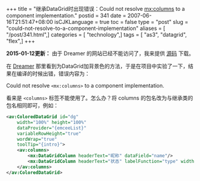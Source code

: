 +++
title = "继承DataGrid时出现错误：Could not resolve <mx:columns> to a component implementation."
postid = 341
date = 2007-06-16T21:51:47+08:00
isCJKLanguage = true
toc = false
type = "post"
slug = "could-not-resolve-to-a-component-implementation"
aliases = [ "/post/341.html",]
categories = [ "technology",]
tags = [ "as3", "datagrid", "flex",]
+++


**2015-01-12更新：** 由于 Dreamer 的网站已经不能访问了，我来提供 [源码][2] 下载。

在 [Dreamer][1] 那里看到为DataGrid加背景色的方法，于是在项目中实验了一下，结果在编译的时候出错，错误内容为：

Could not resolve `<mx:columns>` to a component implementation.

看来是 `<columns>` 标签不能使用了。怎么办？将 columns 的包名改为与继承类的包名相同即可，例如：

``` xml
<av:ColoredDataGrid id="dg" 
	width="100%" height="100%" 
	dataProvider="{emceeList}" 
	variableRowHeight="true" 
	wordWrap="true" 
	toolTip="{intro}">
	<av:columns>
		<mx:DataGridColumn headerText="昵称" dataField="name"/>
		<mx:DataGridColumn headerText="状态" labelFunction="type" width="60"/>
	</av:columns>
</av:ColoredDataGrid> 
```

[1]: http://www.zhuoqun.net/article.asp?id=405
[2]: https://github.com/zrong/as3/blob/master/src/org/zengrong/flex/components/ColoredDataGrid.as

